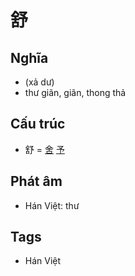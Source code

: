 # 舒

## Nghĩa

* (xả dư)
* thư giãn, giãn, thong thả

## Cấu trúc
* 舒 = [舍](舍.md) [予](予.md)

## Phát âm

* Hán Việt: thư

## Tags
* Hán Việt

<script>window.HANZI_FIELD='舒';</script>
